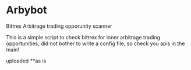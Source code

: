 # Arbybot
Bittrex Arbitrage trading opporunity scanner

This is a simple script to check bittrex for inner arbitrage trading opportunities,
did not bother to write a config file, so check you apis in the main!

uploaded **as is
